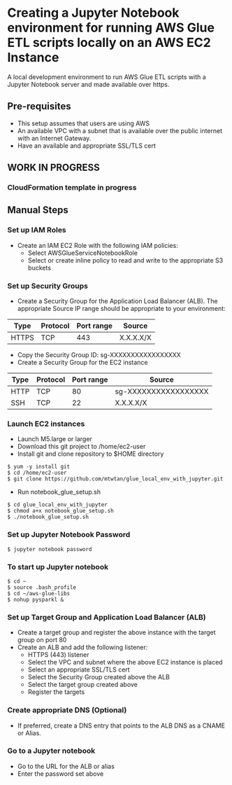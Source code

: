 # Creating a Jupyter Notebook environment for running AWS Glue ETL scripts locally on an AWS EC2 Instance
A local development environment to run AWS Glue ETL scripts with a Jupyter Notebook server and made available over https.

## Pre-requisites
- This setup assumes that users are using AWS
- An available VPC with a subnet that is available over the public internet with an Internet Gateway.
- Have an available and appropriate SSL/TLS cert

## WORK IN PROGRESS
### CloudFormation template in progress

## Manual Steps

### Set up IAM Roles
- Create an IAM EC2 Role with the following IAM policies:
  - Select AWSGlueServiceNotebookRole 
  - Select or create inline policy to read and write to the appropriate S3 buckets

### Set up Security Groups
- Create a Security Group for the Application Load Balancer (ALB). The appropriate Source IP range should be appropriate to your environment:

Type | Protocol | Port range | Source
---- | -------- | ---------- | ------ 
HTTPS | TCP | 443 | X.X.X.X/X

  - Copy the Security Group ID: sg-XXXXXXXXXXXXXXXXX 
- Create a Security Group for the EC2 instance

Type | Protocol | Port range | Source
---- | -------- | ---------- | ------ 
HTTP | TCP | 80 | sg-XXXXXXXXXXXXXXXXX 
SSH | TCP | 22 | X.X.X.X/X

### Launch EC2 instances
- Launch M5.large or larger
- Download this git project to /home/ec2-user
- Install git and clone repository to $HOME directory

```
$ yum -y install git
$ cd /home/ec2-user
$ git clone https://github.com/mtwtan/glue_local_env_with_jupyter.git
```

- Run notebook_glue_setup.sh

```
$ cd glue_local_env_with_jupyter
$ chmod a+x notebook_glue_setup.sh
$ ./notebook_glue_setup.sh
```

### Set up Jupyter Notebook Password
```
$ jupyter notebook password
```
### To start up Jupyter notebook
```
$ cd ~
$ source .bash_profile
$ cd ~/aws-glue-libs
$ nohup pysparkl &
```
### Set up Target Group and Application Load Balancer (ALB)
- Create a target group and register the above instance with the target group on port 80
- Create an ALB and add the following listener:
  - HTTPS (443) listener
  - Select the VPC and subnet where the above EC2 instance is placed
  - Select an appropriate SSL/TLS cert
  - Select the Security Group created above the ALB
  - Select the target group created above
  - Register the targets

### Create appropriate DNS (Optional)
- If preferred, create a DNS entry that points to the ALB DNS as a CNAME or Alias.

### Go to a Jupyter notebook
- Go to the URL for the ALB or alias
- Enter the password set above

